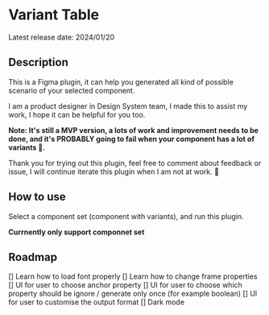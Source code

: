 # Variant Table

Latest release date: 2024/01/20

## Description

This is a Figma plugin, it can help you generated all kind of possible scenario of your selected component.

I am a product designer in Design System team, I made this to assist my work,
I hope it can be helpful for you too.

**Note: It's still a MVP version, a lots of work and improvement needs to be done, and it's PROBABLY going to fail when your component has a lot of variants 🥹.**

Thank you for trying out this plugin, feel free to comment about feedback or issue,
I will continue iterate this plugin when I am not at work. 🫠

## How to use

Select a component set (component with variants), and run this plugin.

**Currnently only support componnet set**

## Roadmap

[] Learn how to load font properly
[] Learn how to change frame properties
[] UI for user to choose anchor property
[] UI for user to choose which property should be ignore / generate only once (for example boolean)
[] UI for user to customise the output format
[] Dark mode
